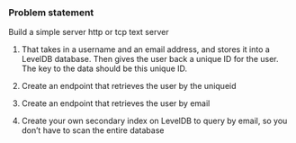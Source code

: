 ### Problem statement
Build a simple server http or tcp text server


1. That takes in a username and an email address, and stores it into a LevelDB database.  Then gives the user back a unique ID for the user. The key to the data should be this unique ID.

2. Create an endpoint that retrieves the user by the uniqueid

3. Create an endpoint that retrieves the user by email

4. Create your own secondary index on LevelDB to query by email, so you don’t have to scan the entire database

